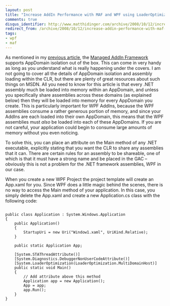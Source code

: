 ```yaml
---
layout: post
title: "Increase AddIn Performance with MAF and WPF using LoaderOptimization"
comments: true
disqus_identifier: http://www.matthidinger.com/archive/2008/10/12/increase-addin-performance-with-maf-and-wpf-using-loaderoptimization.aspx
redirect_from: /archive/2008/10/12/increase-addin-performance-with-maf-and-wpf-using-loaderoptimization.aspx/
tags: 
- wpf
- maf
---
```

As mentioned in my [previous article](http://blog2.matthidinger.com/archive/2008/10/12/managed-addin-framework-system.addin-with-wpf.aspx), the [Managed AddIn Framework](http://www.codeplex.com/clraddins) supports AppDomain isolation out of the box. This can come in very handy as long as you understand what is really happening under the covers. I am not going to cover all the details of AppDomain isolation and assembly loading within the CLR, but there are plenty of great resources about such things on MSDN. All you need to know for this article is that every .NET assembly much be loaded into memory within an AppDomain, and unless you specifically share assemblies across these domains (as explained below) then they will be loaded into memory for every AppDomain you create. This is particularly important for WPF AddIns, because the WPF assemblies consume a rather generous portion of memory, and since your AddIns are each loaded into their own AppDomain, this means that the WPF assemblies must *also* be loaded into each of these AppDomains. If you are not careful, your application could begin to consume large amounts of memory without you even noticing.

To solve this, you can place an attribute on the Main method of any .NET executable, explicitly stating that you want the CLR to share any assemblies that it can. There are certain rules for an assembly to be shareable, one of which is that it must have a strong name and be placed in the GAC – obviously this is not a problem for the .NET framework assemblies, WPF in our case.

When you create a new WPF Project the project template will create an App.xaml for you. Since WPF does a little magic behind the scenes, there is no way to access the Main method of your application. In this case, you simply delete the App.xaml and create a new Application.cs class with the following code:

``` brush:

public class Application : System.Windows.Application
{
    public Application()
    {
        StartupUri = new Uri("Window1.xaml", UriKind.Relative);
    }
    
    public static Application App;

    [System.STAThreadAttribute()]
    [System.Diagnostics.DebuggerNonUserCodeAttribute()]
    [System.LoaderOptimization(LoaderOptimization.MultiDomainHost)]
    public static void Main()
    {
        // Add attribute above this method
        Application app = new Application();
        App = app;
        app.Run();
    }
}
```

